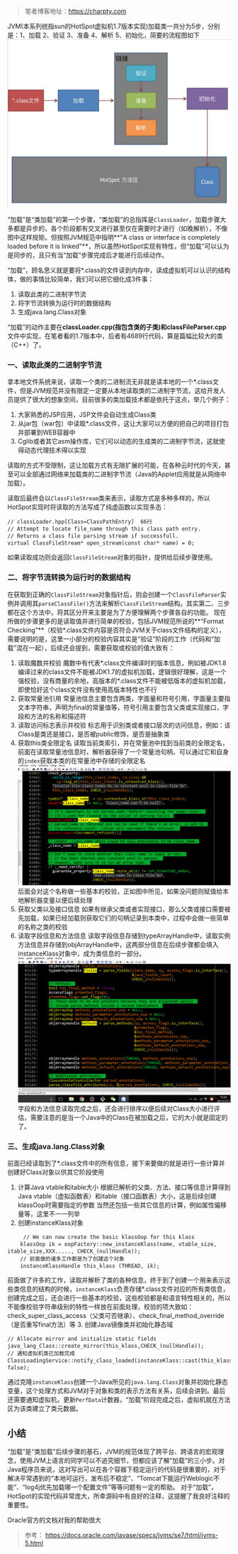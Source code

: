 > 笔者博客地址：https://charpty.com

JVM(本系列统指sun的HotSpot虚拟机1.7版本实现)加载类一共分为5步，分别是：1、加载 2、验证 3、准备 4、解析 5、初始化，简要的流程图如下
![类加载简述](/images/jvm/classloading/load/classloading_steps_simple_description.jpeg)

“加载”是“类加载”的第一个步骤，“类加载”的总指挥是```ClassLoader```，加载步骤大多都是异步的，各个阶段都有交叉进行甚至仅在需要时才进行（如晚解析），不像图中这样规矩。但按照JVM规范中指明**"A class or interface is completely loaded before it is linked"**，所以虽然HotSpot实现有特性，但“加载”可以认为是同步的，且只有当“加载”步骤完成后才能进行后续动作。

“加载”，顾名思义就是要将*.class的文件读到内存中，读成虚拟机可以认识的结构体，做的事情比较简单，我们可以把它细化成3件事：

 1. 读取此类的二进制字节流
 2. 将字节流转换为运行时的数据结构
 3. 生成java.lang.Class对象

“加载”的动作主要在**classLoader.cpp(指包含类的子类)**和**classFileParser.cpp**文件中实现，在笔者看的1.7版本中，后者有4689行代码，算是篇幅比较大的类（C++）了。

### 一、读取此类的二进制字节流
 拿本地文件系统来说，读取一个类的二进制流无非就是读本地的一个*.class文件，但是JVM规范并没有限定一定要从本地读取类的二进制字节流，这给开发人员提供了很大的想象空间，目前很多的类加载技术都是依托于这点，举几个例子：

 1. 大家熟悉的JSP应用，JSP文件会自动生成Class类
 2. 从jar包（war包）中读取*.class文件，这让大家可以方便的把自己的项目打包并部署到WEB容器中
 3. Cglib或者其它asm操作库，它们可以动态的生成类的二进制字节流，这就使得动态代理技术得以实现


读取的方式不受限制，这让加载方式有无限扩展的可能，在各种云时代的今天，甚至可以全部通过网络来加载类的二进制字节流（Java的Applet应用就是从网络中加载）。

读取后最终会以```ClassFileStream```类来表示，读取方式是多种多样的，所以HotSpot实现时将读取的方法写成了纯虚函数以实现多态：
```
// classLoader.hpp[Class=ClassPathEntry]  66行
// Attempt to locate file_name through this class path entry.
// Returns a class file parsing stream if successfull.
virtual ClassFileStream* open_stream(const char* name) = 0;
```
如果读取成功则会返回```ClassFileStream```对象的指针，提供给后续步骤使用。


### 二、将字节流转换为运行时的数据结构
在获取到正确的```ClassFileStream```对象指针后，则会创建一个```ClassFileParser```实例并调用其```parseClassFile()```方法来解析```ClassFileStream```结构。其实第二、三步都在这个方法中，将其区分开来主要是为了方便理解两个步骤各自的功能。
现在所做的步骤更多的是读取值并进行简单的校验，包括JVM规范所说的**“Format Checking”**（校验*.class文件内容是否符合JVM关于class文件结构的定义），需要说明的是，这里一小部分的校验内容其实是“验证”阶段的工作（代码和“加载”混在一起），后续还会提到，需要获取或校验的值大致有：

 1. 读取魔数并校验
 魔数中有代表*.class文件编译时的版本信息，例如被JDK1.8编译过来的class文件不能被JDK1.7的虚拟机加载，逻辑很好理解，这是一个强校验，没有商量的余地，高版本的*.class文件不能被低版本的虚拟机加载，即使恰好这个class文件没有使用高版本特性也不行
 2. 获取常量池引用
 常量池信息主要包含两类，字面量和符号引用，字面量主要指文本字符串，声明为final的常量值等，符号引用主要包含父类或实现接口，字段和方法的名称和描述符
 3. 读取访问标志表示并校验
标志用于识别类或者接口层次的访问信息，例如：该Class是类还是接口，是否被public修饰，是否是抽象类
 4. 获取this类全限定名
 读取当前类索引，并在常量池中找到当前类的全限定名，前面在读取常量池信息时，解析器获得了一个常量池句柄，可以通过它和自身的```index```获取本类的在常量池中存储的全限定名
![获取常量池句柄](/images/jvm/classloading/load/get_current_class_index.png)
后面会对这个名称做一些基本的校验，正如图中所见，如果没问题则赋值给本地解析器变量以便后续处理
 5. 获取父类以及接口信息
 如果有继承父类或者实现接口，那么父类或接口需要被先加载，如果已经加载则获取它们的句柄记录到本类中，过程中会做一些简单的名称之类的校验
 6. 读取字段信息和方法信息
 读取字段信息存储到typeArrayHandle中，读取实例方法信息并存储到objArrayHandle中，这两部分信息在后续步骤都会填入instanceKlass对象中，成为类信息的一部分。
![读取字段和方法信息](/images/jvm/classloading/load/parse_field_and_method.png)
 字段和方法信息读取完成之后，还会进行排序以便后续对Class大小进行评估，需要注意的是当一个Java中的Class在被加载之后，它的大小就是固定的了。

### 三、生成java.lang.Class对象
前面已经读取到了*.class文件中的所有信息，接下来要做的就是进行一些计算并创建好Class对象以供其它阶段使用

 1. 计算Java vtable和itable大小
 根据已解析的父类、方法、接口等信息计算得到Java vtable（虚拟函数表）和itable（接口函数表）大小，这是后续创建klassOop时需要指定的参数
 当然还包括一些其它信息的计算，例如属性偏移量等，这里不一一列举
 2. 创建instanceKlass对象
```
     // We can now create the basic klassOop for this klass
    klassOop ik = oopFactory::new_instanceKlass(name, vtable_size, itable_size,XXX....., CHECK_(nullHandle));
    // 前面做的诸多工作都是为了创建这个对象
    instanceKlassHandle this_klass (THREAD, ik);
```
前面做了许多的工作，读取并解析了类的各种信息，终于到了创建一个用来表示这些类信息的结构的时候，```instanceKlass```负责存储*.class文件对应的所有类信息，创建完成之后，还会进行一些基本的校验，这些校验都是和语言特性相关的，所以不能像校验字符串级别的特性一样放在前面处理，校验的项大致如：check_super_class_access（父类可否继承）、check_final_method_override（是否重写final方法）等
 3. 创建Java镜像类并初始化静态域
```
// Allocate mirror and initialize static fields
java_lang_Class::create_mirror(this_klass,CHECK_(nullHandle));
// 通知虚拟机类已加载完成
ClassLoadingService::notify_class_loaded(instanceKlass::cast(this_klass()), false);
```
通过克隆```instanceKlass```创建一个Java所见的```java.lang.Class```对象并初始化静态变量，这个处理方式和JVM对于对象和类的表示方法有关系，后续会讲到。最后还需要通知虚拟机，更新```PerfData```计数器，“加载”阶段完成之后，虚拟机就在方法区为该类建立了类元数据。

## 小结
“加载”是“类加载”后续步骤的基石，JVM的规范体现了跨平台、跨语言的宏观理念，使用JVM上语言的同学可以不追究细节，但都应该了解“加载”的三小步。对Java程序员来说，这对写出可以在各个容器下稳定运行的代码是很重要的，对于解决平常遇到的“本地可运行，发布后不稳定”、“Tomcat下能运行Weblogic不能”、“log4j优先加载哪一个配置文件”等等问题有一定的帮助。
对于“加载”，HotSpot的实现代码非常庞大，所幸源码中有良好的注释，这提醒了我良好注释的重要性。


Oracle官方的文档对我的帮助很大
>参考： https://docs.oracle.com/javase/specs/jvms/se7/html/jvms-5.html
